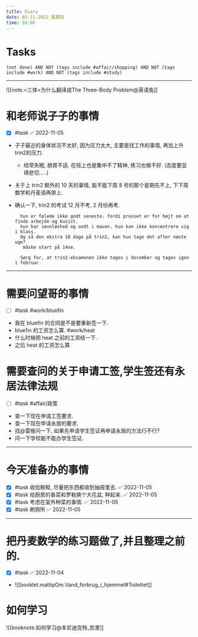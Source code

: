 ```yaml
---
title: Diary
date: 03-11-2022_星期四
time: 10:06
---
```

# Tasks
```tasks
(not done) AND NOT (tags include #affair/shopping) AND NOT (tags include #work) AND NOT (tags include #study) 
```

---

![[note.<三体>为什么翻译成The Three-Body Problem@英语兔]]


# 和老师说子子的事情
- [x]  #task ✅ 2022-11-05
- 子子最近的身体状况不太好, 因为压力太大, 主要是找工作的事情, 再加上升trin2的压力. 
    - 经常失眠, 肠胃不适. 在班上也是集中不了精神, 练习也做不好. (态度要显得悲切.....)
- 关于上 trin2 额外的 10 天的事情, 能不能下周 8 号的那个星期先不上, 下下周数学和丹麦语再排上. 
- 确认一下, trin2 的考试 12 月不考, 2 月份再考. 

        hun er følede ikke godt seneste. fordi presset er for højt om at finde arbejde og kusist. 
        hun har søvnløshed og ondt i maven. hun kan ikke koncentrere sig i klass. 
        Og så den ekstra 10 dage på trin2, kan hun tage det after næste uge? 
         måske start på 14ne. 
        
        Sørg for, at trin2-eksamenen ikke tages i december og tages igen i februar.

---

# 需要问望哥的事情
- [ ] #task 
#work/bluefin 
- 我在 bluefin 的合同是不是要重新签一下.
- bluefin 的工资怎么算.
#work/heat 
- 什么时候把 heat 之前的工资结一下. 
- 之后 heat 的工资怎么算.

# 需要查问的关于申请工签,学生签还有永居法律法规
- [ ] #task #affair/政策 
- 查一下现在申请工签要求. 
- 查一下现在申请永居的要求.
- 找@雷猴问一下, 如果先申请学生签证再申请永居的方法行不行?
- 问一下学校能不能办学生签证. 

---
# 今天准备办的事情
- [x] #task 收拾橱柜, 尽量把东西都收到抽屉里去. ✅ 2022-11-05
- [x] #task 给厨房的香菜和罗勒换个大花盆, 种起来. ✅ 2022-11-05
- [x] #task 考虑在室外种菜的事情. ✅ 2022-11-05
- [x] #task 刷厕所 ✅ 2022-11-05

---

# 把丹麦数学的练习题做了,并且整理之前的.
- [x]  #task ✅ 2022-11-04
- ![[booklet.mattipOm.Vand_forbrug_i_hjemmet#Toilettet]]



# 如何学习


![[booknote.如何学习@本尼迪克特_凯里]]
